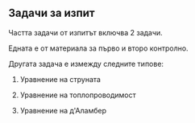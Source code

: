 ## Задачи за изпит

Частта задачи от изпитът включва 2 задачи.

Едната е от материала за първо и второ контролно.

Другата задача е измежду следните типове:

1. Уравнение на струната

2. Уравнение на топлопроводимост

3. Уравнение на д'Аламбер